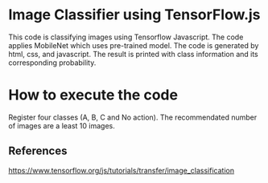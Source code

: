 # Image Classifier using TensorFlow.js 
This code is classifying images using Tensorflow Javascript. The code applies MobileNet which uses pre-trained model. 
The code is generated by html, css, and javascript. The result is printed with class information and its corresponding probability.

# How to execute the code
Register four classes (A, B, C and No action). The recommendated number of images are a least 10 images. 


## References
https://www.tensorflow.org/js/tutorials/transfer/image_classification
